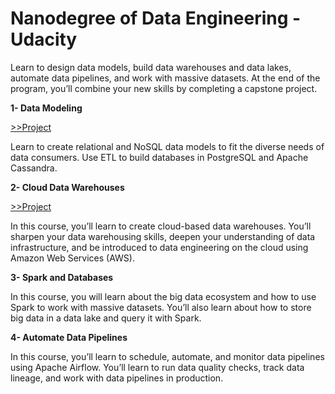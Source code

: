 # Nanodegree of Data Engineering - Udacity

Learn to design data models, build data warehouses and data lakes, automate data pipelines, and work with massive datasets. At the end of the program, you’ll combine your new skills by completing a capstone project.

**1- Data Modeling**   

[>>Project](https://github.com/belenburcu/data-modeling-and-ETL-with-Postgres)

Learn to create relational and NoSQL data models to fit the diverse needs of data consumers. Use ETL to build databases in PostgreSQL and Apache Cassandra.

**2- Cloud Data Warehouses**   

[>>Project](https://github.com/belenburcu/Data-Modeling-with-Apache-Cassandra)

In this course, you’ll learn to create cloud-based data warehouses. You’ll sharpen your data warehousing skills, deepen your understanding of data infrastructure, and be introduced to data engineering on the cloud using Amazon Web Services (AWS). 

**3- Spark and Databases**

In this course, you will learn about the big data ecosystem and how to use Spark to work with massive datasets. You’ll also learn about how to store big data in a data lake and query it with Spark.

**4- Automate Data Pipelines**

In this course, you’ll learn to schedule, automate, and monitor data pipelines using Apache Airflow. You’ll learn to run data quality checks, track data lineage, and work with data pipelines in production.
